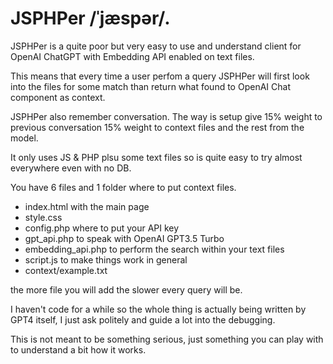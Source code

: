 # JSPHPer /ˈjæspər/.
JSPHPer is a quite poor but very easy to use and understand client for OpenAI ChatGPT with Embedding API enabled on text files. 

This means that every time a user perfom a query JSPHPer will first look into the files for some match than return what found to OpenAI Chat component as context.

JSPHPer also remember conversation. The way is setup give 15% weight to previous conversation 15% weight to context files and the rest from the model.

It only uses JS &amp; PHP plsu some text files so is quite easy to try almost everywhere even with no DB.

You have 6 files and 1 folder where to put context files.

- index.html with the main page
- style.css 
- config.php where to put your API key
- gpt_api.php to speak with OpenAI GPT3.5 Turbo
- embedding_api.php to perform the search within your text files
- script.js to make things work in general
- context/example.txt

the more file you will add the slower every query will be.

I haven't code for a while so the whole thing is actually being written by GPT4 itself, I just ask politely and guide a lot into the debugging.

This is not meant to be something serious, just something you can play with to understand a bit how it works.
